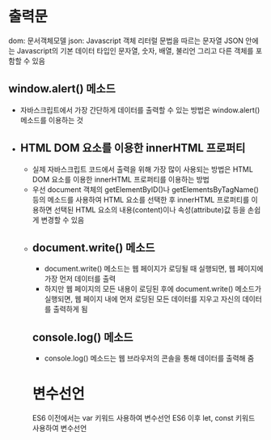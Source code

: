 # 출력문
dom: 문서객체모델
json: Javascript 객체 리터럴 문법을 따르는 문자열
JSON 안에는 Javascript의 기본 데이터 타입인 문자열, 숫자, 배열, 불리언 그리고 다른 객체를 포함할 수 있음


## window.alert() 메소드
- 자바스크립트에서 가장 간단하게 데이터를 출력할 수 있는 방법은 window.alert() 메소드를 이용하는 것
- <script>
    function alertDialogBox() {
        alert("~~");
    }
</script>

## HTML DOM 요소를 이용한 innerHTML 프로퍼티
- 실제 자바스크립트 코드에서 출력을 위해 가장 많이 사용되는 방법은 HTML DOM 요소를 이용한 innerHTML 프로퍼티를 이용하는 방법
- 우선 document 객체의 getElementByID()나 getElementsByTagName() 등의 메소드를 사용하여 HTML 요소를 선택한 후 innerHTML 프로퍼티를 이용하면 선택된 HTML 요소의 내용(content)이나 속성(attribute)값 등을 손쉽게 변경할 수 있음
- <script>
    var str = document.getElementById("text");
    str.innerHTML = "이 문장으로 바뀌었습니다!";
</script>

## document.write() 메소드
- document.write() 메소드는 웹 페이지가 로딩될 때 실행되면, 웹 페이지에 가장 먼저 데이터를 출력
- 하지만 웹 페이지의 모든 내용이 로딩된 후에 document.write() 메소드가 실행되면, 웹 페이지 내에 먼저 로딩된 모든 데이터를 지우고 자신의 데이터를 출력하게 됨

## console.log() 메소드
- console.log() 메소드는 웹 브라우저의 콘솔을 통해 데이터를 출력해 줌

# 변수선언
ES6 이전에서는 var 키워드 사용하여 변수선언
ES6 이후 let, const 키워드 사용하여 변수선언